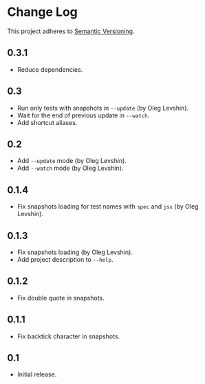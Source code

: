 # Change Log
This project adheres to [Semantic Versioning](http://semver.org/).

## 0.3.1
* Reduce dependencies.

## 0.3
* Run only tests with snapshots in `--update` (by Oleg Levshin).
* Wait for the end of previous update in `--watch`.
* Add shortcut aliases.

## 0.2
* Add `--update` mode (by Oleg Levshin).
* Add `--watch` mode (by Oleg Levshin).

## 0.1.4
* Fix snapshots loading for test names with `spec` and `jsx` (by Oleg Levshin).

## 0.1.3
* Fix snapshots loading (by Oleg Levshin).
* Add project description to `--help`.

## 0.1.2
* Fix double quote in snapshots.

## 0.1.1
* Fix backtick character in snapshots.

## 0.1
* Initial release.
